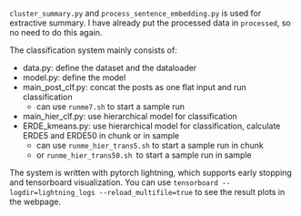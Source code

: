 `cluster_summary.py` and `process_sentence_embedding.py` is used for extractive summary. I have already put the processed data in `processed`, so no need to do this again.

The classification system mainly consists of:
- data.py: define the dataset and the dataloader
- model.py: define the model
- main_post_clf.py: concat the posts as one flat input and run classification
    - can use `runme7.sh` to start a sample run
- main_hier_clf.py: use hierarchical model for classification
- ERDE_kmeans.py: use hierarchical model for classification, calculate ERDE5 and ERDE50 in chunk or in sample
    - can use `runme_hier_trans5.sh` to start a sample run in chunk
    - or `runme_hier_trans50.sh `to start a sample run in sample

The system is written with pytorch lightning, which supports early stopping and tensorboard visualization. You can use `tensorboard --logdir=lightning_logs --reload_multifile=true` to see the result plots in the webpage.
